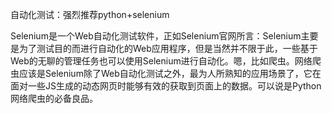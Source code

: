 
自动化测试：强烈推荐python+selenium


Selenium是一个Web自动化测试软件，正如Selenium官网所言：Selenium主要是为了测试目的而进行自动化的Web应用程序，但是当然并不限于此，一些基于Web的无聊的管理任务也可以使用Selenium进行自动化。嗯，比如爬虫。网络爬虫应该是Selenium除了Web自动化测试之外，最为人所熟知的应用场景了，它在面对一些JS生成的动态网页时能够有效的获取到页面上的数据。可以说是Python网络爬虫的必备良品。

